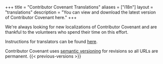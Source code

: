 +++
title = "Contributor Covenant Translations"
aliases = ["i18n"]
layout = "translations"
description = "You can view and download the latest version of Contributor Covenant here."
+++

We're always looking for new localizations of Contributor Covenant and are thankful to the volunteers who spend their time on this effort.

Instructions for translators can be found [here](https://github.com/EthicalSource/contributor_covenant#translating).

Contributor Covenant uses [semantic versioning](https://semver.org/)
for revisions so all URLs are permanent.
{{< previous-versions >}}

